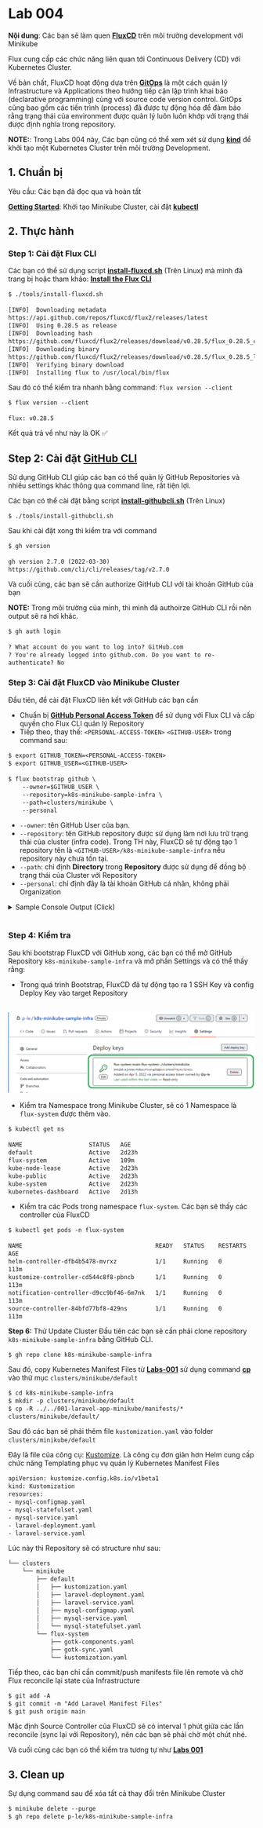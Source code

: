 # Lab 004

**Nội dung**: Các bạn sẽ làm quen **[FluxCD](https://fluxcd.io/docs/get-started/)** trên môi trường development với Minikube

Flux cung cấp các chức năng liên quan tới Continuous Delivery (CD) với Kubernetes Cluster.

Về bản chất, FluxCD hoạt động dựa trên **[GitOps](https://www.gitops.tech/)** là một cách quản lý Infrastructure và Applications theo hướng tiếp cận lập trình khai báo (declarative programming) cùng với source code version control. GitOps cũng bao gồm các tiến trình (process) đã được tự động hóa để đảm bảo rằng trạng thái của environment được quản lý luôn luôn khớp với trạng thái được định nghĩa trong repository.

**NOTE:**: Trong Labs 004 này, Các bạn cũng có thể xem xét sử dụng **[kind](https://kind.sigs.k8s.io/docs/user/quick-start/)** để khởi tạo một Kubernetes Cluster trên môi trường Development.

## 1. Chuẩn bị

Yêu cầu: Các bạn đã đọc qua và hoàn tất

**[Getting Started](../../docs/getting_started.md)**: Khởi tạo Minikube Cluster, cài đặt **[kubectl](https://kubernetes.io/docs/tasks/tools/)**

## 2. Thực hành

### Step 1: Cài đặt Flux CLI

Các bạn có thể sử dụng script **[install-fluxcd.sh](../../tools/install-fluxcd.sh)** (Trên Linux) mà mình đã trang bị hoặc tham khảo: **[Install the Flux CLI](https://fluxcd.io/docs/installation/#install-the-flux-cli)**

```
$ ./tools/install-fluxcd.sh

[INFO]  Downloading metadata https://api.github.com/repos/fluxcd/flux2/releases/latest
[INFO]  Using 0.28.5 as release
[INFO]  Downloading hash https://github.com/fluxcd/flux2/releases/download/v0.28.5/flux_0.28.5_checksums.txt
[INFO]  Downloading binary https://github.com/fluxcd/flux2/releases/download/v0.28.5/flux_0.28.5_linux_amd64.tar.gz
[INFO]  Verifying binary download
[INFO]  Installing flux to /usr/local/bin/flux
```

Sau đó có thể kiểm tra nhanh bằng command: `flux version --client`

```
$ flux version --client

flux: v0.28.5
```

Kết quả trả về như này là OK :white_check_mark:

## Step 2: Cài đặt [GitHub CLI](https://cli.github.com/)

Sử dụng GitHub CLI giúp các bạn có thể quản lý GitHub Repositories và nhiều settings khác thông qua command line, rất tiện lợi.

Các bạn có thể cài đặt bằng script **[install-githubcli.sh](../../tools/install-githubcli.sh)** (Trên Linux)

```
$ ./tools/install-githubcli.sh
```

Sau khi cài đặt xong thì kiểm tra với command

```
$ gh version

gh version 2.7.0 (2022-03-30)
https://github.com/cli/cli/releases/tag/v2.7.0
```

Và cuối cùng, các bạn sẽ cần authorize GitHub CLI với tài khoản GitHub của bạn

**NOTE:** Trong môi trường của mình, thì mình đã authoirze GitHub CLI rồi nên output sẽ ra hơi khác.

```
$ gh auth login

? What account do you want to log into? GitHub.com
? You're already logged into github.com. Do you want to re-authenticate? No
```

### Step 3: Cài đặt FluxCD vào Minikube Cluster

Đầu tiên, để cài đặt FluxCD liên kết với GitHub các bạn cần

- Chuẩn bị **[GitHub Personal Access Token](https://docs.github.com/en/authentication/keeping-your-account-and-data-secure/creating-a-personal-access-token)** để sử dụng với Flux CLI và cấp quyền cho Flux CLI quản lý Repository
- Tiếp theo, thay thế: `<PERSONAL-ACCESS-TOKEN>` `<GITHUB-USER>` trong command sau:

```
$ export GITHUB_TOKEN=<PERSONAL-ACCESS-TOKEN>
$ export GITHUB_USER=<GITHUB-USER>

$ flux bootstrap github \
    --owner=$GITHUB_USER \
    --repository=k8s-minikube-sample-infra \
    --path=clusters/minikube \
    --personal
```

- `--owner`: tên GitHub User của bạn.
- `--repository`: tên GitHub repository được sử dụng làm nơi lưu trữ trạng thái của cluster (infra code). Trong TH này, FluxCD sẽ tự động tạo 1 repository tên là `<GITHUB-USER>/k8s-minikube-sample-infra` nếu repository này chưa tồn tại.
- `--path`: chỉ định **Directory** trong **Repository** được sử dụng để đồng bộ trạng thái của Cluster với Repository
- `--personal`: chỉ định đây là tài khoản GitHub cá nhân, không phải Organization

<details>
 <summary>Sample Console Output (Click)</summary>
<pre>
► connecting to github.com
✔ repository "https://github.com/p-le/k8s-minikube-sample-infra" created
► cloning branch "main" from Git repository "https://github.com/p-le/k8s-minikube-sample-infra.git"
✔ cloned repository
► generating component manifests
✔ generated component manifests
✔ committed sync manifests to "main" ("3f23de9c78b966d412062db4164130e62c975c5e")
► pushing component manifests to "https://github.com/p-le/k8s-minikube-sample-infra.git"
✔ installed components
✔ reconciled components
► determining if source secret "flux-system/flux-system" exists
► generating source secret
✔ public key: ecdsa-sha2-nistp384 AAAAE2VjZHNhLXNoYTItbmlzdHAzODQAAAAIbmlzdHAzODQAAABhBNbzuE7y2A8JLnQt0kjCxnTmEsFxjAfIlv5KM733Ax3tWLt23X/ewaDYyyzezE3PKO7rXcHh1TZod5uCTvG52X0is8WsYx+wWEVRZWUiaqTSGyWDUiSTLC1XwWqBu6x3Ow==
✔ configured deploy key "flux-system-main-flux-system-./clusters/minikube" for "https://github.com/p-le/k8s-minikube-sample-infra"
► applying source secret "flux-system/flux-system"
✔ reconciled source secret
► generating sync manifests
✔ generated sync manifests
✔ committed sync manifests to "main" ("443b1435ba411aedf55d9029024311a777c0a4cf")
► pushing sync manifests to "https://github.com/p-le/k8s-minikube-sample-infra.git"
► applying sync manifests
✔ reconciled sync configuration
◎ waiting for Kustomization "flux-system/flux-system" to be reconciled
✔ Kustomization reconciled successfully
► confirming components are healthy
✔ helm-controller: deployment ready
✔ kustomize-controller: deployment ready
✔ notification-controller: deployment ready
✔ source-controller: deployment ready
✔ all components are healthy
</pre>
</details>
<br />

### Step 4: Kiểm tra

Sau khi bootstrap FluxCD với GitHub xong, các bạn có thể mở GitHub Repository `k8s-minikube-sample-infra` và mở phần Settings và có thể thấy rằng:

- Trong quá trình Bootstrap, FluxCD đã tự động tạo ra 1 SSH Key và config Deploy Key vào target Repository

<br />
<img src="../../assets/fluxcd-bootstrap-deploykey.png" />
<br />

- Kiểm tra Namespace trong Minikube Cluster, sẽ có 1 Namespace là `flux-system` được thêm vào.

```
$ kubectl get ns

NAME                   STATUS   AGE
default                Active   2d23h
flux-system            Active   109m
kube-node-lease        Active   2d23h
kube-public            Active   2d23h
kube-system            Active   2d23h
kubernetes-dashboard   Active   2d13h
```

- Kiểm tra các Pods trong namespace `flux-system`. Các bạn sẽ thấy các controller của FluxCD

```
$ kubectl get pods -n flux-system

NAME                                      READY   STATUS    RESTARTS   AGE
helm-controller-dfb4b5478-mvrxz           1/1     Running   0          113m
kustomize-controller-cd544c8f8-pbncb      1/1     Running   0          113m
notification-controller-d9cc9bf46-6m7nk   1/1     Running   0          113m
source-controller-84bfd77bf8-429ns        1/1     Running   0          113m
```

**Step 6:** Thử Update Cluster
Đầu tiên các bạn sẽ cần phải clone repository `k8s-minikube-sample-infra` bằng GitHub CLI.

```
$ gh repo clone k8s-minikube-sample-infra
```

Sau đó, copy Kubernetes Manifest Files từ **[Labs-001](../001-laravel-app-minikube/)** sử dụng command **[cp](https://man7.org/linux/man-pages/man1/cp.1.html)** vào thử mục `clusters/minikube/default`

```
$ cd k8s-minikube-sample-infra
$ mkdir -p clusters/minikube/default
$ cp -R ../../001-laravel-app-minikube/manifests/* clusters/minikube/default/
```

Sau đó các bạn sẽ phải thêm file `kustomization.yaml` vào folder `clusters/minikube/default`

Đây là file của công cụ: [Kustomize](https://kustomize.io/). Là công cụ đơn giản hơn Helm cung cấp chức năng Templating phục vụ quản lý Kubernetes Manifest Files

```
apiVersion: kustomize.config.k8s.io/v1beta1
kind: Kustomization
resources:
- mysql-configmap.yaml
- mysql-statefulset.yaml
- mysql-service.yaml
- laravel-deployment.yaml
- laravel-service.yaml
```

Lúc này thì Repository sẽ có structure như sau:

```
└── clusters
    └── minikube
        ├── default
        │   ├── kustomization.yaml
        │   ├── laravel-deployment.yaml
        │   ├── laravel-service.yaml
        │   ├── mysql-configmap.yaml
        │   ├── mysql-service.yaml
        │   └── mysql-statefulset.yaml
        └── flux-system
            ├── gotk-components.yaml
            ├── gotk-sync.yaml
            └── kustomization.yaml
```

Tiếp theo, các bạn chỉ cần commit/push manifests file lên remote và chờ Flux reconcile lại state của Infrastructure

```
$ git add -A
$ git commit -m "Add Laravel Manifest Files"
$ git push origin main
```

Mặc định Source Controller của FluxCD sẽ có interval 1 phút giữa các lần reconcile (sync lại với Repository), nên các bạn sẽ phải chờ một chút nhé.

Và cuối cùng các bạn có thể kiểm tra tương tự như **[Labs 001](../001-laravel-app-minikube/)**

## 3. Clean up

Sự dụng command sau để xóa tất cả thay đổi trên Minikube Cluster

```
$ minikube delete --purge
$ gh repo delete p-le/k8s-minikube-sample-infra
```
